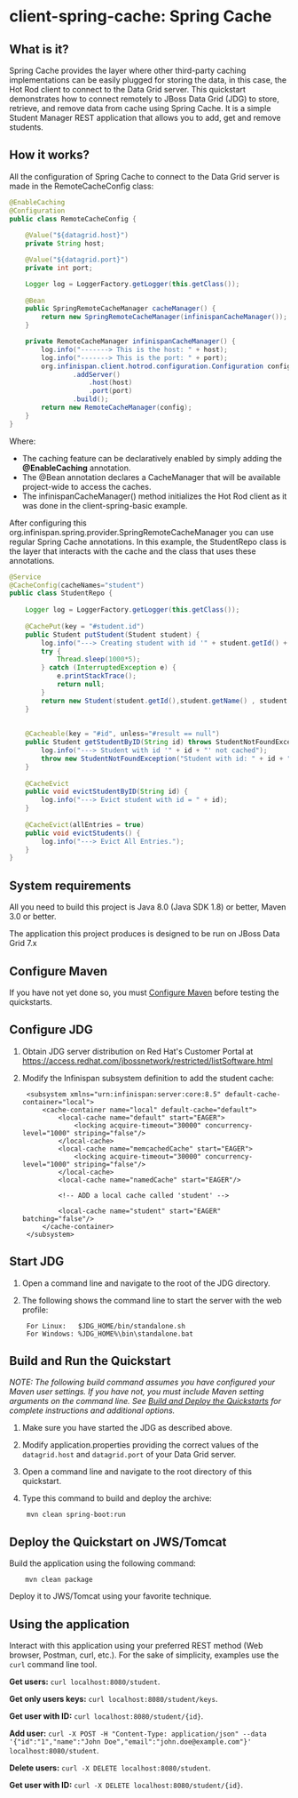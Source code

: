 client-spring-cache: Spring Cache
=========================================


What is it?
-----------

Spring Cache provides the layer where other third-party caching implementations can be easily plugged for storing the data, in this case, the Hot Rod client to connect to the Data Grid server. This quickstart demonstrates how to connect remotely to JBoss Data Grid (JDG) to store, retrieve, and remove data from cache using Spring Cache. It is a simple Student Manager REST application that allows you to add, get and remove students. 


How it works?
-------------

All the configuration of Spring Cache to connect to the Data Grid server is made in the RemoteCacheConfig class:
```java
@EnableCaching
@Configuration
public class RemoteCacheConfig {
	
	@Value("${datagrid.host}")
	private String host;

	@Value("${datagrid.port}")
	private int port;

	Logger log = LoggerFactory.getLogger(this.getClass());
	
	@Bean
	public SpringRemoteCacheManager cacheManager() {
		return new SpringRemoteCacheManager(infinispanCacheManager());
	}

	private RemoteCacheManager infinispanCacheManager() {
		log.info("-------> This is the host: " + host);
		log.info("-------> This is the port: " + port);
		org.infinispan.client.hotrod.configuration.Configuration config = new ConfigurationBuilder()
				.addServer()
					.host(host)
					.port(port)
				.build();
		return new RemoteCacheManager(config);
	}
}
```
Where:
- The caching feature can be declaratively enabled by simply adding the **@EnableCaching** annotation.
- The @Bean annotation declares a CacheManager that will be available project-wide to access the caches.
- The infinispanCacheManager() method initializes the Hot Rod client as it was done in the client-spring-basic example.


After configuring this org.infinispan.spring.provider.SpringRemoteCacheManager you can use regular Spring Cache annotations. In this example, the StudentRepo class is the layer that interacts with the cache and the class that uses these annotations.
```java
@Service
@CacheConfig(cacheNames="student")
public class StudentRepo {
	
    Logger log = LoggerFactory.getLogger(this.getClass());
    
	@CachePut(key = "#student.id")
	public Student putStudent(Student student) {
		log.info("---> Creating student with id '" + student.getId() + ": " + student.toString() + "'");
		try {
			Thread.sleep(1000*5);
		} catch (InterruptedException e) {
			e.printStackTrace();
			return null;
		}
		return new Student(student.getId(),student.getName() , student.getEmail());
	}
	
	
	@Cacheable(key = "#id", unless="#result == null")
	public Student getStudentByID(String id) throws StudentNotFoundException {
		log.info("---> Student with id '" + id + "' not cached");
		throw new StudentNotFoundException("Student with id: " + id + " not found.");
	}
	
	@CacheEvict
	public void evictStudentByID(String id) {
		log.info("---> Evict student with id = " + id);
	}
	
	@CacheEvict(allEntries = true)
	public void evictStudents() {
		log.info("---> Evict All Entries.");
	}
}
```


System requirements
-------------------

All you need to build this project is Java 8.0 (Java SDK 1.8) or better, Maven 3.0 or better.

The application this project produces is designed to be run on JBoss Data Grid 7.x


Configure Maven
---------------

If you have not yet done so, you must [Configure Maven](https://github.com/jboss-developer/jboss-developer-shared-resources/blob/master/guides/CONFIGURE_MAVEN.md#configure-maven-to-build-and-deploy-the-quickstarts) before testing the quickstarts.
 

Configure JDG
-------------

1. Obtain JDG server distribution on Red Hat's Customer Portal at https://access.redhat.com/jbossnetwork/restricted/listSoftware.html

2. Modify the Infinispan subsystem definition to add the student cache: 

        <subsystem xmlns="urn:infinispan:server:core:8.5" default-cache-container="local">
            <cache-container name="local" default-cache="default">
                <local-cache name="default" start="EAGER">
                    <locking acquire-timeout="30000" concurrency-level="1000" striping="false"/>
                </local-cache>
                <local-cache name="memcachedCache" start="EAGER">
                    <locking acquire-timeout="30000" concurrency-level="1000" striping="false"/>
                </local-cache>
                <local-cache name="namedCache" start="EAGER"/>

                <!-- ADD a local cache called 'student' -->

                <local-cache name="student" start="EAGER" batching="false"/>
            </cache-container>
        </subsystem>

Start JDG
---------

1. Open a command line and navigate to the root of the JDG directory.
2. The following shows the command line to start the server with the web profile:

        For Linux:   $JDG_HOME/bin/standalone.sh
        For Windows: %JDG_HOME%\bin\standalone.bat


Build and Run the Quickstart
----------------------------

_NOTE: The following build command assumes you have configured your Maven user settings. If you have not, you must include Maven setting arguments on the command line. See [Build and Deploy the Quickstarts](../../README.md#build-and-deploy-the-quickstarts) for complete instructions and additional options._

1. Make sure you have started the JDG as described above.
2. Modify application.properties providing the correct values of the `datagrid.host` and `datagrid.port` of your Data Grid server.
3. Open a command line and navigate to the root directory of this quickstart.
4. Type this command to build and deploy the archive:

        mvn clean spring-boot:run

Deploy the Quickstart on JWS/Tomcat 
-----------------------------------

Build the application using the following command:

        mvn clean package

Deploy it to JWS/Tomcat using your favorite technique.

Using the application
---------------------

Interact with this application using your preferred REST method (Web browser, Postman, curl, etc.). For the sake of simplicity, examples use the `curl` command line tool. 

**Get users:** `curl localhost:8080/student`.

**Get only users keys:** `curl localhost:8080/student/keys`.

**Get user with ID:** `curl localhost:8080/student/{id}`.

**Add user:** `curl -X POST -H "Content-Type: application/json" --data '{"id":"1","name":"John Doe","email":"john.doe@example.com"}' localhost:8080/student`.

**Delete users:** `curl -X DELETE localhost:8080/student`.

**Get user with ID:** `curl -X DELETE localhost:8080/student/{id}`.


